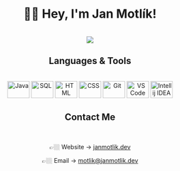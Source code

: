 <h1 align="center">👋🏼 Hey, I'm Jan Motlík!</h1>
<br>

<div align="center">
  <img src="https://github-readme-stats.vercel.app/api?username=janmotlik&theme=github_dark&hide_border=true&include_all_commits=false&count_private=false">
</div>

<div align="center">
  <h2>Languages & Tools</h2>
  <br>
  <img src="https://cdn.jsdelivr.net/gh/devicons/devicon/icons/java/java-plain.svg" height="40" width="52" alt="Java">
  <img src="https://cdn.jsdelivr.net/gh/devicons/devicon/icons/sqldeveloper/sqldeveloper-plain.svg" height="40" width="52" alt="SQL">
  <img src="https://cdn.jsdelivr.net/gh/devicons/devicon/icons/html5/html5-plain.svg" height="40" width="52" alt="HTML">
  <img src="https://cdn.jsdelivr.net/gh/devicons/devicon/icons/css3/css3-plain.svg" height="40" width="52" alt="CSS">
  <img src="https://cdn.jsdelivr.net/gh/devicons/devicon/icons/git/git-plain.svg" height="40" width="52" alt="Git">
  <img src="https://cdn.jsdelivr.net/gh/devicons/devicon/icons/vscode/vscode-original.svg" height="40" width="52" alt="VS Code">
  <img src="https://cdn.jsdelivr.net/gh/devicons/devicon/icons/intellij/intellij-original.svg" height="40" width="52" alt="Intellij IDEA">
</div>

<div align="center">
  <h2>Contact Me</h2>
  <br>
  <p>👉🏼 Website → <a href="https://www.janmotlik.dev">janmotlik.dev</a></p>
  <p>👉🏼 Email → <a href="mailto:motlik\@janmotlik.dev">motlik@janmotlik.dev</a></p>
</div>
